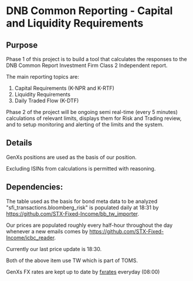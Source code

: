 # DNB Common Reporting - Capital and Liquidity Requirements

## Purpose
Phase 1 of this project is to build a tool that calculates the responses
to the DNB Common Report Investment Firm Class 2 Independent report.

The main reporting topics are:

1. Capital Requirements (K-NPR and K-RTF)
2. Liquidity Requirements
3. Daily Traded Flow (K-DTF)

Phase 2 of the project will be ongoing semi real-time (every 5 minutes)
calculations of relevant limits, displays them for Risk and Trading 
review, and to setup monitoring and alerting of the limits and the system.

## Details
GenXs positions are used as the basis of our position. 

Excluding ISINs from calculations is permitted with reasoning.


## Dependencies:
The table used as the basis for bond meta data to be analyzed "sfi_transactions.bloomberg_risk" 
is populated daily at 18:31 by https://github.com/STX-Fixed-Income/bb_tw_importer.

Our prices are populated roughly every half-hour throughout the day 
whenever a new emails comes by https://github.com/STX-Fixed-Income/icbc_reader. 

Currently our last price update is 18:30.

Both of the above item use TW which is part of TOMS. 

GenXs FX rates are kept up to date by [fxrates](https://github.com/STX-Fixed-Income/fxrates) everyday (08:00)
